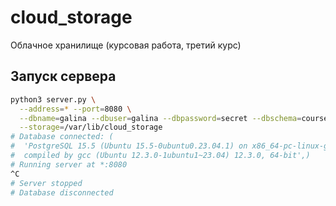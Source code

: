 # cloud_storage
Облачное хранилище (курсовая работа, третий курс)

## Запуск сервера

```bash
python3 server.py \
  --address=* --port=8080 \
  --dbname=galina --dbuser=galina --dbpassword=secret --dbschema=coursework \
  --storage=/var/lib/cloud_storage
# Database connected: (
#  'PostgreSQL 15.5 (Ubuntu 15.5-0ubuntu0.23.04.1) on x86_64-pc-linux-gnu,
#  compiled by gcc (Ubuntu 12.3.0-1ubuntu1~23.04) 12.3.0, 64-bit',)
# Running server at *:8080
^C
# Server stopped
# Database disconnected
```
